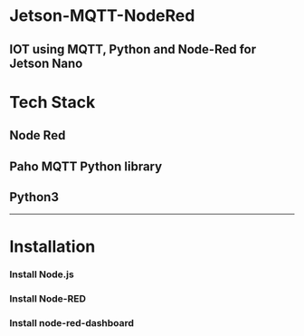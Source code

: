 # Jetson-MQTT-NodeRed
IOT using MQTT, Python and Node-Red for Jetson Nano
-----------------------------------------------------
# Tech Stack
## Node Red
## Paho MQTT Python library
## Python3
-------------------------------------------------------
# Installation
### Install Node.js
### Install Node-RED
### Install node-red-dashboard
